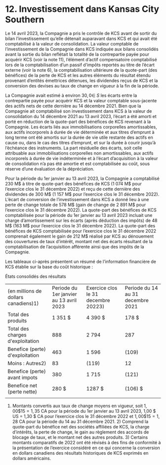 # 12. Investissement dans Kansas City Southern

Le 14 avril 2023, la Compagnie a pris le contrôle de KCS avant de sortir du bilan l’investissement qu’elle détenait auparavant dans KCS et qui avait été comptabilisé à la valeur de consolidation. La valeur comptable de l’investissement de la Compagnie dans KCS indiquée aux bilans consolidés avant la sortie du bilan reflétait la totalité de la contrepartie payée pour acquérir KCS (voir la note 11), l’élément d’actif compensatoire comptabilisé lors de la comptabilisation d’un passif d’impôts reportés au titre de l’écart externe (voir la note 6), la comptabilisation ultérieure de la quote-part (des bénéfices) de la perte de KCS et les autres éléments du résultat étendu provenant d’entités émettrices détenues, les dividendes reçus de KCS et la conversion des devises au taux de change en vigueur à la fin de la période.

La Compagnie avait estimé à environ $3 0 , 0 \in \ S$ les écarts entre la contrepartie payée pour acquérir KCS et la valeur comptable sous-jacente des actifs nets de cette dernière au 14 décembre 2021. Bien que la Compagnie ait comptabilisé son investissement dans KCS à la valeur de consolidation du 14 décembre 2021 au 13 avril 2023, l’écart a été amorti et porté en réduction de la quote-part des bénéfices de KCS revenant à la Compagnie. Les écarts liés aux immobilisations corporelles amortissables, aux actifs incorporels à durée de vie déterminée et aux titres d’emprunt à long terme ont été amortis sur la durée de vie utile restante des actifs en cause ou, dans le cas des titres d’emprunt, et sur la durée à courir jusqu’à l’échéance des instruments. La part résiduelle des écarts, soit celle attribuable aux immobilisations corporelles non amortissables, aux actifs incorporels à durée de vie indéterminée et à l’écart d’acquisition à la valeur de consolidation n’a pas été amortie et est comptabilisée au coût, sous réserve d’une évaluation de la dépréciation.

Pour la période du 1er janvier au 13 avril 2023, la Compagnie a comptabilisé 230 M\$ à titre de quote-part des bénéfices de KCS (1 074 M\$ pour l’exercice clos le 31 décembre 2022) et reçu de cette dernière des dividendes de 300 M\$ (1 157 M\$ pour l’exercice clos le 31 décembre 2022). L’écart de conversion de l’investissement dans KCS a donné lieu à une perte de change totale de 578 M\$ (gain de change de 2 891 M\$ pour l’exercice clos le 31 décembre 2022). La quote-part des bénéfices de KCS comptabilisée pour la période du 1er janvier au 13 avril 2023 incluait une charge d’amortissement sur les écarts (après déduction des impôts) de 48 M\$ (163 M\$ pour l’exercice clos le 31 décembre 2022). La quote-part des bénéfices de KCS comptabilisée pour l’exercice clos le 31 décembre 2022 comprenait également le gain de 212 M\$ réalisé par KCS au dénouement des couvertures de taux d’intérêt, montant net des écarts résultant de la comptabilisation de l’acquisition afférente ainsi que des impôts de la Compagnie.

Les tableaux ci-après présentent un résumé de l’information financière de KCS établie sur la base du coût historique :

États consolidés des résultats   

<table><tr><td>(en millions de dollars canadiens)1)</td><td>Periode du 1er janvier au 13 avril 2023</td><td>Exercice clos le 31 decembre 20223)</td><td>Periode du 14 au 31 decembre 2021</td></tr><tr><td>Total des produits</td><td>1 351 $</td><td>4 390 $</td><td>178 $</td></tr><tr><td>Total des charges d&#x27;exploitation</td><td>888</td><td>2 794</td><td>287</td></tr><tr><td> Benefice (perte) d&#x27;exploitation</td><td>463</td><td>1 596</td><td>(109)</td></tr><tr><td>Moins : Autres2)</td><td>83</td><td>(119)</td><td>12</td></tr><tr><td> Benefice (perte) avant impots</td><td>380</td><td>1 715</td><td>(121)</td></tr><tr><td>Benefice net (perte nette)</td><td>280 $</td><td>1287 $</td><td>(106) $</td></tr><tr><td></td><td></td><td></td><td></td></tr></table>

1) Montants convertis aux taux de change moyens en vigueur, soit $1 , 0 0 \$ 1 5= 1 , 3 5$ CA pour la période du 1er janvier au 13 avril 2023, 1,00 \$ US = 1,30 \$ CA pour l’exercice clos le 31 décembre 2022 et $1 , 0 0 \$ 1 5 = 1 , 2 8$ CA pour la période du 14 au 31 décembre 2021. 2) Comprend la quote-part du bénéfice net des sociétés affiliées de KCS, la charge d’intérêts, la perte de change, le gain au règlement des accords de blocage de taux, et le montant net des autres produits. 3) Certains montants comparatifs de 2022 ont été révisés à des fins de conformité à la présentation de l’exercice considéré en ce qui concerne la conversion en dollars canadiens des résultats historiques de KCS exprimés en dollars américains.
